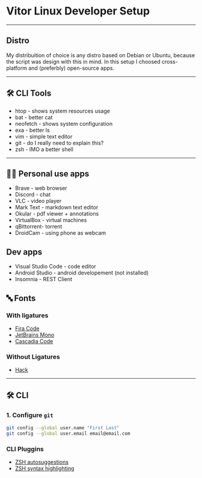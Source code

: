 # Vitor Linux Developer Setup

---

## Distro

My distribuition of choice is any distro based on Debian or Ubuntu, because the script was design with this in mind. In this setup I choosed cross-platform and (preferbly) open-source apps.

---

## 🛠️ CLI Tools

- htop - shows system resources usage
- bat - better cat
- neofetch - shows system configuration
- exa - better ls
- vim - simple text editor
- git - do I really need to explain this?
- zsh - IMO a better shell

---

## 👨‍💻 Personal use apps

- Brave - web browser
- Discord - chat
- VLC - video player
- Mark Text - markdown text editor
- Okular - pdf viewer + annotations
- VirtualBox - virtual machines
- qBittorrent- torrent
- DroidCam - using phone as webcam

## Dev apps

- Visual Studio Code - code editor
- Android Studio - android developement (not installed)
- Insomnia - REST Client

## 🔤 Fonts

### With ligatures

- [Fira Code](https://github.com/tonsky/FiraCode)
- [JetBrains Mono](https://www.jetbrains.com/lp/mono/)
- [Cascadia Code](https://github.com/microsoft/cascadia-code/releases)

### Without Ligatures

- [Hack](https://github.com/source-foundry/Hack)

---

## 🛠 CLI

### 1. Configure `git`

```sh
git config --global user.name "First Last"
git config --global user.email email@email.com
```

### CLI Pluggins

- [ZSH autosuggestions](https://github.com/zsh-users/zsh-autosuggestions/blob/master/INSTALL.md)
- [ZSH syntax highlighting](https://github.com/zsh-users/zsh-syntax-highlighting/blob/master/INSTALL.md)